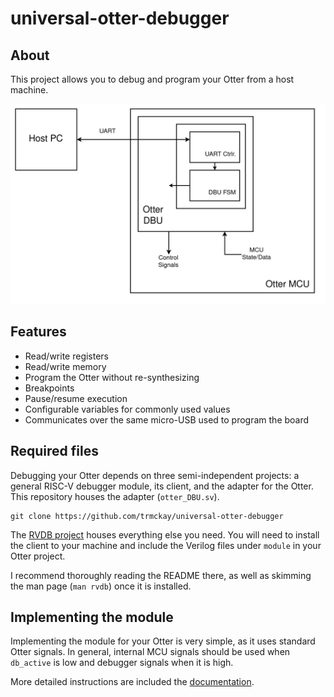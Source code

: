 # universal-otter-debugger

## About ##

This project allows you to debug and program your Otter from a host machine.

![Block diagram](doc/block_diag.png)

## Features ##

- Read/write registers
- Read/write memory
- Program the Otter without re-synthesizing
- Breakpoints
- Pause/resume execution
- Configurable variables for commonly used values
- Communicates over the same micro-USB used to program the board


## Required files ##

Debugging your Otter depends on three semi-independent projects: a general RISC-V debugger module, its client, and the adapter
for the Otter. This repository houses the adapter (`otter_DBU.sv`).

```
git clone https://github.com/trmckay/universal-otter-debugger
```

The [RVDB project](https://github.com/trmckay/riscv-uart-debugger) houses everything else you need.
You will need to install the client to your machine and include the Verilog files under `module` in
your Otter project.

I recommend thoroughly reading the README there, as well as skimming the man page (`man rvdb`) once it
is installed.


## Implementing the module ##

Implementing the module for your Otter is very simple, as it uses standard Otter signals.
In general, internal MCU signals should be used when `db_active` is low and debugger signals when it is high.

More detailed instructions are included the [documentation](doc/multicycle_instructions.pdf).
